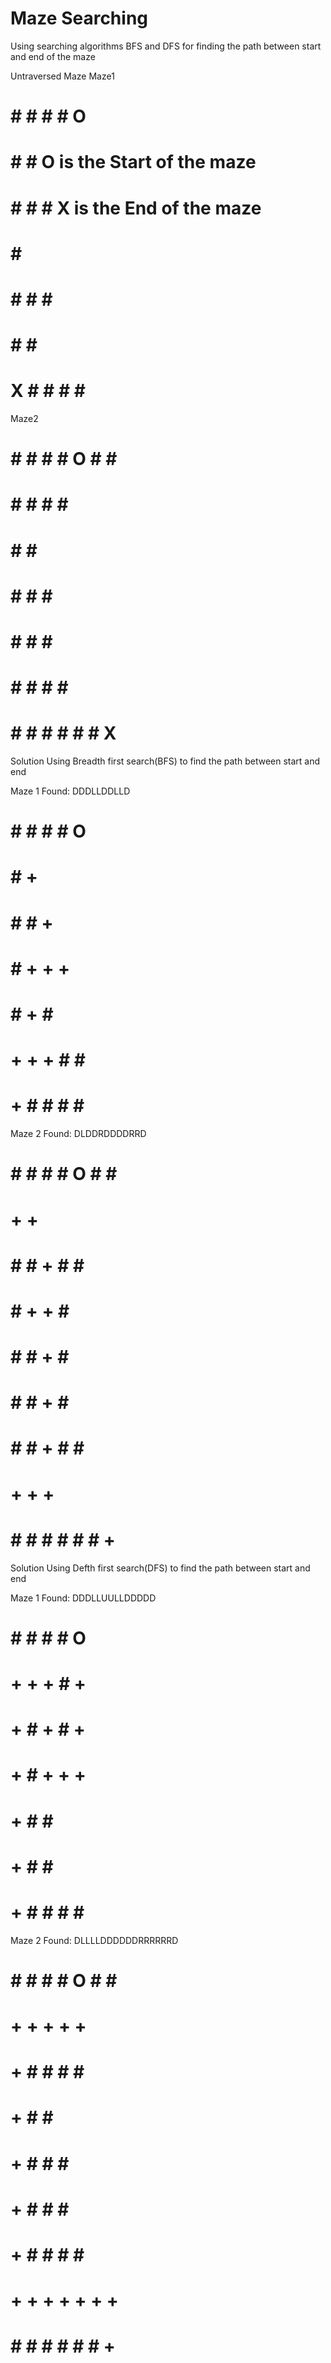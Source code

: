 # Maze Searching
Using searching algorithms BFS and DFS for finding the path between start and end of the maze

Untraversed Maze
Maze1

# # # # # O #    
#       #   #        O is the Start of the maze
#   #   #   #        X is the End of the maze
#   #       #
#   # # #   #
#       # # #       
# X # # # # #
Maze2

# # # # # O # # #
#               #
#   # #   # #   #
#   #       #   #
#   #   #   #   #
#   #   #   #   #
#   #   #   # # #
#               #
# # # # # # # X #

 Solution Using Breadth first search(BFS) to find the path between start and end


Maze 1
Found: DDDLLDDLLD

#  #  #  #  #  O  #  
#           #  +  #  
#     #     #  +  #  
#     #  +  +  +  #  
#     #  +  #     #  
#  +  +  +  #  #  #  
#  +  #  #  #  #  # 
Maze 2
Found: DLDDRDDDDRRD      

#  #  #  #  #  O  #  #  #  
#           +  +        #  
#     #  #  +  #  #     #  
#     #     +  +  #     #  
#     #     #  +  #     #  
#     #     #  +  #     #  
#     #     #  +  #  #  #  
#              +  +  +  #  
#  #  #  #  #  #  #  +  #  



Solution Using Defth first search(DFS) to find the path between start and end



Maze 1
Found: DDDLLUULLDDDDD

#  #  #  #  #  O  #  
#  +  +  +  #  +  #  
#  +  #  +  #  +  #  
#  +  #  +  +  +  #  
#  +  #     #     #  
#  +        #  #  #  
#  +  #  #  #  #  #  
Maze 2
Found: DLLLLDDDDDDRRRRRRD

#  #  #  #  #  O  #  #  #  
#  +  +  +  +  +        #
#  +  #  #     #  #     #
#  +  #           #     #
#  +  #     #     #     #
#  +  #     #     #     #
#  +  #     #     #  #  #
#  +  +  +  +  +  +  +  #
#  #  #  #  #  #  #  +  #
